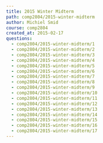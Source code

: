 ```yaml
---
title: 2015 Winter Midterm
path: comp2804/2015-winter-midterm
author: Michiel Smid
course: comp2804
created_at: 2015-02-17
questions:
  - comp2804/2015-winter-midterm/1
  - comp2804/2015-winter-midterm/2
  - comp2804/2015-winter-midterm/3
  - comp2804/2015-winter-midterm/4
  - comp2804/2015-winter-midterm/5
  - comp2804/2015-winter-midterm/6
  - comp2804/2015-winter-midterm/7
  - comp2804/2015-winter-midterm/8
  - comp2804/2015-winter-midterm/9
  - comp2804/2015-winter-midterm/10
  - comp2804/2015-winter-midterm/11
  - comp2804/2015-winter-midterm/12
  - comp2804/2015-winter-midterm/13
  - comp2804/2015-winter-midterm/14
  - comp2804/2015-winter-midterm/15
  - comp2804/2015-winter-midterm/16
  - comp2804/2015-winter-midterm/17
---
```


